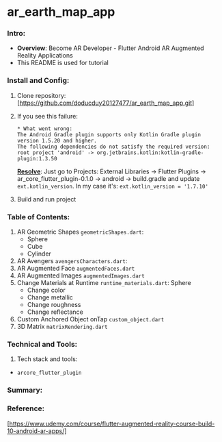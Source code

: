 # ar_earth_map_app

### Intro:

- **Overview**: Become AR Developer - Flutter Android AR Augmented Reality Applications
- This README is used for tutorial

### Install and Config:

1. Clone repository: [https://github.com/doducduy20127477/ar_earth_map_app.git]
2. If you see this failure:

   ```
   * What went wrong:
   The Android Gradle plugin supports only Kotlin Gradle plugin version 1.5.20 and higher.
   The following dependencies do not satisfy the required version:
   root project 'android' -> org.jetbrains.kotlin:kotlin-gradle-plugin:1.3.50
   ```

   <u>**Resolve**</u>: Just go to Projects: External Libraries -> Flutter Plugins ->
   ar_core_flutter_plugin-0.1.0 -> android -> build.gradle and update `ext.kotlin_version`. In my
   case it's: `ext.kotlin_version = '1.7.10'`

3. Build and run project

### Table of Contents:

1. AR Geometric Shapes `geometricShapes.dart`:
   - Sphere
   - Cube
   - Cylinder
2. AR Avengers `avengersCharacters.dart`:
3. AR Augmented Face `augmentedFaces.dart`
4. AR Augmented Images `augmentedImages.dart`
5. Change Materials at Runtime `runtime_materials.dart`: Sphere
   - Change color
   - Change metallic
   - Change roughness
   - Change reflectance
6. Custom Anchored Object onTap `custom_object.dart`
7. 3D Matrix `matrixRendering.dart`

### Technical and Tools:

1. Tech stack and tools:

- `arcore_flutter_plugin`

### Summary:

### Reference:

[https://www.udemy.com/course/flutter-augmented-reality-course-build-10-android-ar-apps/]
